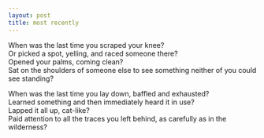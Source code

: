 ```yaml
---
layout: post
title: most recently
---
```


When was the last time you scraped your knee?  
Or picked a spot, yelling, and raced someone there?  
Opened your palms, coming clean?  
Sat on the shoulders of someone else to see something neither of you could see standing?  

When was the last time you lay down, baffled and exhausted?  
Learned something and then immediately heard it in use?  
Lapped it all up, cat-like?  
Paid attention to all the traces you left behind, as carefully as in the wilderness?  